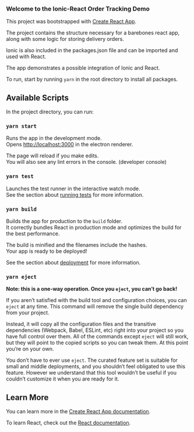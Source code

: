 ### Welcome to the Ionic-React Order Tracking Demo

This project was bootstrapped with [Create React App](https://github.com/facebook/create-react-app).

The project contains the structure necessary for a barebones react app, along with some logic for storing delivery orders.

Ionic is also included in the packages.json file and can be imported and used with React.

The app demonstrates a possible integration of Ionic and React.

To run, start by running `yarn` in the root directory to install all packages.

## Available Scripts

In the project directory, you can run:

### `yarn start`

Runs the app in the development mode.<br />
Opens [http://localhost:3000](http://localhost:3000) in the electron renderer.

The page will reload if you make edits.<br />
You will also see any lint errors in the console. (developer console)

### `yarn test`

Launches the test runner in the interactive watch mode.<br />
See the section about [running tests](https://facebook.github.io/create-react-app/docs/running-tests) for more information.

### `yarn build`

Builds the app for production to the `build` folder.<br />
It correctly bundles React in production mode and optimizes the build for the best performance.

The build is minified and the filenames include the hashes.<br />
Your app is ready to be deployed!

See the section about [deployment](https://facebook.github.io/create-react-app/docs/deployment) for more information.

### `yarn eject`

**Note: this is a one-way operation. Once you `eject`, you can’t go back!**

If you aren’t satisfied with the build tool and configuration choices, you can `eject` at any time. This command will remove the single build dependency from your project.

Instead, it will copy all the configuration files and the transitive dependencies (Webpack, Babel, ESLint, etc) right into your project so you have full control over them. All of the commands except `eject` will still work, but they will point to the copied scripts so you can tweak them. At this point you’re on your own.

You don’t have to ever use `eject`. The curated feature set is suitable for small and middle deployments, and you shouldn’t feel obligated to use this feature. However we understand that this tool wouldn’t be useful if you couldn’t customize it when you are ready for it.

## Learn More

You can learn more in the [Create React App documentation](https://facebook.github.io/create-react-app/docs/getting-started).

To learn React, check out the [React documentation](https://reactjs.org/).
